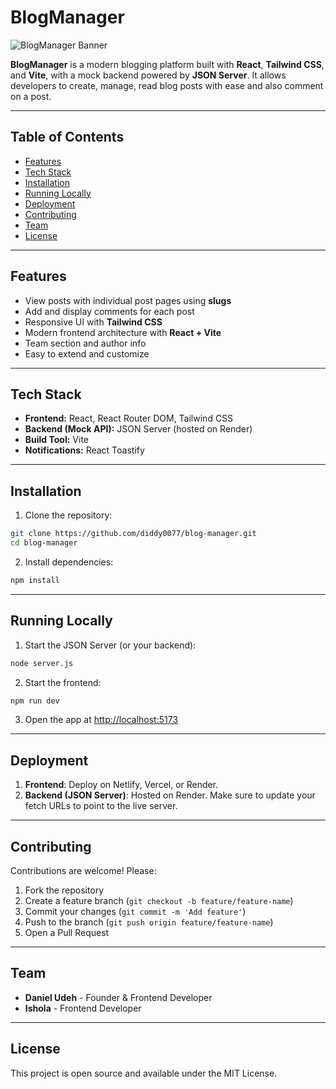 # BlogManager

![BlogManager Banner](https://source.unsplash.com/1200x400/?technology,blog)

**BlogManager** is a modern blogging platform built with **React**, **Tailwind CSS**, and **Vite**, with a mock backend powered by **JSON Server**. It allows developers to create, manage, read blog posts with ease and also comment on a post.

---

## Table of Contents
- [Features](#features)
- [Tech Stack](#tech-stack)
- [Installation](#installation)
- [Running Locally](#running-locally)
- [Deployment](#deployment)
- [Contributing](#contributing)
- [Team](#team)
- [License](#license)

---

## Features
- View posts with individual post pages using **slugs**
- Add and display comments for each post
- Responsive UI with **Tailwind CSS**
- Modern frontend architecture with **React + Vite**
- Team section and author info
- Easy to extend and customize

---

## Tech Stack
- **Frontend:** React, React Router DOM, Tailwind CSS  
- **Backend (Mock API):** JSON Server (hosted on Render)  
- **Build Tool:** Vite  
- **Notifications:** React Toastify

---

## Installation

1. Clone the repository:

```bash
git clone https://github.com/diddy0077/blog-manager.git
cd blog-manager
```

2. Install dependencies:

```bash
npm install
```

---

## Running Locally

1. Start the JSON Server (or your backend):

```bash
node server.js
```

2. Start the frontend:

```bash
npm run dev
```

3. Open the app at [http://localhost:5173](http://localhost:5173)

---

## Deployment

1. **Frontend**: Deploy on Netlify, Vercel, or Render.  
2. **Backend (JSON Server)**: Hosted on Render. Make sure to update your fetch URLs to point to the live server.

---

## Contributing

Contributions are welcome! Please:
1. Fork the repository
2. Create a feature branch (`git checkout -b feature/feature-name`)
3. Commit your changes (`git commit -m 'Add feature'`)
4. Push to the branch (`git push origin feature/feature-name`)
5. Open a Pull Request

---

## Team

- **Daniel Udeh** - Founder & Frontend Developer  
- **Ishola** - Frontend Developer

---

## License

This project is open source and available under the MIT License.